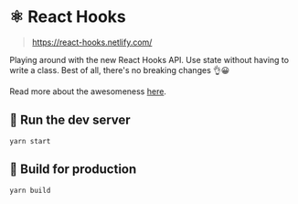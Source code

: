 # ⚛️ React Hooks

> https://react-hooks.netlify.com/

Playing around with the new React Hooks API. Use state without having to write a class. Best of all, there's no breaking changes 👌😀

Read more about the awesomeness [here](https://reactjs.org/docs/hooks-reference.html).

## 🚀 Run the dev server

```
yarn start
```

## 🔨 Build for production

```
yarn build
```